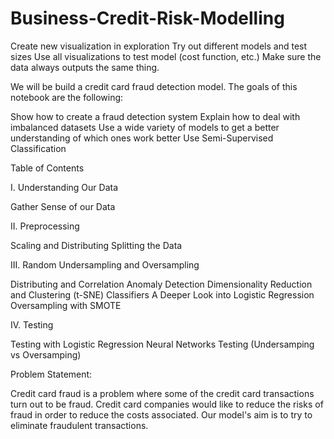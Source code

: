 # Business-Credit-Risk-Modelling


Create new visualization in exploration
Try out different models and test sizes
Use all visualizations to test model (cost function, etc.)
Make sure the data always outputs the same thing.


We will be build a credit card fraud detection model. The goals of this notebook are the following:

Show how to create a fraud detection system
Explain how to deal with imbalanced datasets
Use a wide variety of models to get a better understanding of which ones work better
Use Semi-Supervised Classification



Table of Contents

I. Understanding Our Data

Gather Sense of our Data


II. Preprocessing

Scaling and Distributing
Splitting the Data


III. Random Undersampling and Oversampling

Distributing and Correlation
Anomaly Detection
Dimensionality Reduction and Clustering (t-SNE)
Classifiers
A Deeper Look into Logistic Regression
Oversampling with SMOTE



IV. Testing

Testing with Logistic Regression
Neural Networks Testing (Undersamping vs Oversamping)



Problem Statement:

Credit card fraud is a problem where some of the credit card transactions turn out to be fraud. Credit card companies would like to reduce the risks of fraud in order to reduce the costs associated. Our model's aim is to try to eliminate fraudulent transactions.
